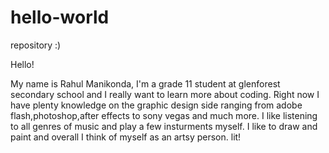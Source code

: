 # hello-world
repository :)

Hello!

My name is Rahul Manikonda, I'm a grade 11 student at glenforest secondary school and I really want to learn more about coding. Right now I have plenty knowledge on the graphic design side ranging from adobe flash,photoshop,after effects to sony vegas and much more. I like listening to all genres of music and play a few insturments myself. I like to draw and paint and overall I think of myself as an artsy person. lit!
